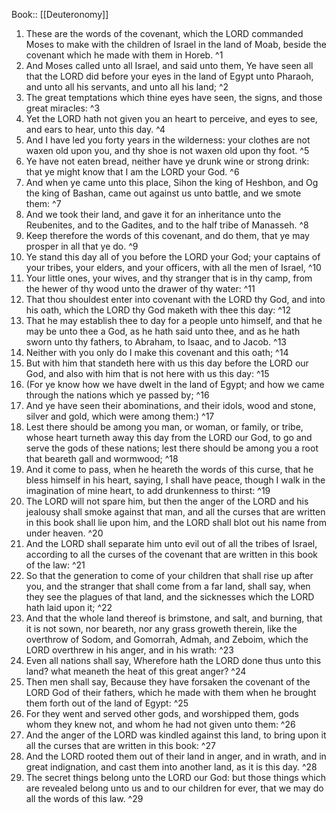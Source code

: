  Book:: [[Deuteronomy]]
 1. These are the words of the covenant, which the LORD commanded Moses to make with the children of Israel in the land of Moab, beside the covenant which he made with them in Horeb. ^1
 2. And Moses called unto all Israel, and said unto them, Ye have seen all that the LORD did before your eyes in the land of Egypt unto Pharaoh, and unto all his servants, and unto all his land; ^2
 3. The great temptations which thine eyes have seen, the signs, and those great miracles: ^3
 4. Yet the LORD hath not given you an heart to perceive, and eyes to see, and ears to hear, unto this day. ^4
 5. And I have led you forty years in the wilderness: your clothes are not waxen old upon you, and thy shoe is not waxen old upon thy foot. ^5
 6. Ye have not eaten bread, neither have ye drunk wine or strong drink: that ye might know that I am the LORD your God. ^6
 7. And when ye came unto this place, Sihon the king of Heshbon, and Og the king of Bashan, came out against us unto battle, and we smote them: ^7
 8. And we took their land, and gave it for an inheritance unto the Reubenites, and to the Gadites, and to the half tribe of Manasseh. ^8
 9. Keep therefore the words of this covenant, and do them, that ye may prosper in all that ye do. ^9
 10. Ye stand this day all of you before the LORD your God; your captains of your tribes, your elders, and your officers, with all the men of Israel, ^10
 11. Your little ones, your wives, and thy stranger that is in thy camp, from the hewer of thy wood unto the drawer of thy water: ^11
 12. That thou shouldest enter into covenant with the LORD thy God, and into his oath, which the LORD thy God maketh with thee this day: ^12
 13. That he may establish thee to day for a people unto himself, and that he may be unto thee a God, as he hath said unto thee, and as he hath sworn unto thy fathers, to Abraham, to Isaac, and to Jacob. ^13
 14. Neither with you only do I make this covenant and this oath; ^14
 15. But with him that standeth here with us this day before the LORD our God, and also with him that is not here with us this day: ^15
 16. (For ye know how we have dwelt in the land of Egypt; and how we came through the nations which ye passed by; ^16
 17. And ye have seen their abominations, and their idols, wood and stone, silver and gold, which were among them:) ^17
 18. Lest there should be among you man, or woman, or family, or tribe, whose heart turneth away this day from the LORD our God, to go and serve the gods of these nations; lest there should be among you a root that beareth gall and wormwood; ^18
 19. And it come to pass, when he heareth the words of this curse, that he bless himself in his heart, saying, I shall have peace, though I walk in the imagination of mine heart, to add drunkenness to thirst: ^19
 20. The LORD will not spare him, but then the anger of the LORD and his jealousy shall smoke against that man, and all the curses that are written in this book shall lie upon him, and the LORD shall blot out his name from under heaven. ^20
 21. And the LORD shall separate him unto evil out of all the tribes of Israel, according to all the curses of the covenant that are written in this book of the law: ^21
 22. So that the generation to come of your children that shall rise up after you, and the stranger that shall come from a far land, shall say, when they see the plagues of that land, and the sicknesses which the LORD hath laid upon it; ^22
 23. And that the whole land thereof is brimstone, and salt, and burning, that it is not sown, nor beareth, nor any grass groweth therein, like the overthrow of Sodom, and Gomorrah, Admah, and Zeboim, which the LORD overthrew in his anger, and in his wrath: ^23
 24. Even all nations shall say, Wherefore hath the LORD done thus unto this land? what meaneth the heat of this great anger? ^24
 25. Then men shall say, Because they have forsaken the covenant of the LORD God of their fathers, which he made with them when he brought them forth out of the land of Egypt: ^25
 26. For they went and served other gods, and worshipped them, gods whom they knew not, and whom he had not given unto them: ^26
 27. And the anger of the LORD was kindled against this land, to bring upon it all the curses that are written in this book: ^27
 28. And the LORD rooted them out of their land in anger, and in wrath, and in great indignation, and cast them into another land, as it is this day. ^28
 29. The secret things belong unto the LORD our God: but those things which are revealed belong unto us and to our children for ever, that we may do all the words of this law. ^29

